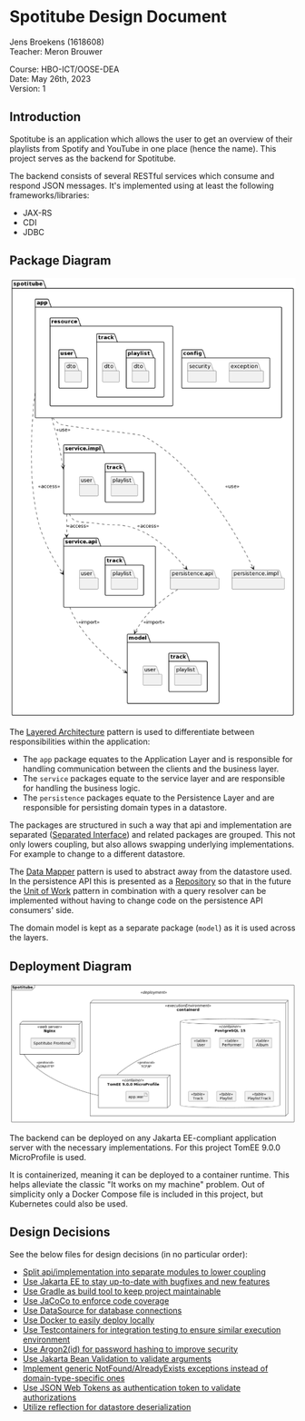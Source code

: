 # Spotitube Design Document

Jens Broekens (1618608)  
Teacher: Meron Brouwer

Course: HBO-ICT/OOSE-DEA  
Date: May 26th, 2023  
Version: 1

## Introduction
Spotitube is an application which allows the user to get an overview of their playlists from Spotify and YouTube in one place (hence the name). This project serves as the backend for Spotitube.

The backend consists of several RESTful services which consume and respond JSON messages.
It's implemented using at least the following frameworks/libraries:

* JAX-RS
* CDI
* JDBC

## Package Diagram
![Package Diagram](package-diagram.png)

The [Layered Architecture](https://www.oreilly.com/library/view/software-architecture-patterns/9781491971437/ch01.html) pattern is used to differentiate between responsibilities within the application:
* The `app` package equates to the Application Layer and is responsible for handling communication between the clients and the business layer.
* The `service` packages equate to the service layer and are responsible for handling the business logic.
* The `persistence` packages equate to the Persistence Layer and are responsible for persisting domain types in a datastore.

The packages are structured in such a way that api and implementation are separated ([Separated Interface](https://www.martinfowler.com/eaaCatalog/separatedInterface.html)) and related packages are grouped. This not only lowers coupling, but also allows swapping underlying implementations. For example to change to a different datastore.

The [Data Mapper](https://martinfowler.com/eaaCatalog/dataMapper.html) pattern is used to abstract away from the datastore used. In the persistence API this is presented as a [Repository](https://www.martinfowler.com/eaaCatalog/repository.html) so that in the future the [Unit of Work](https://www.martinfowler.com/eaaCatalog/unitOfWork.html) pattern in combination with a query resolver can be implemented without having to change code on the persistence API consumers' side.

The domain model is kept as a separate package (`model`) as it is used across the layers.

## Deployment Diagram
![Deployment Diagram](deployment-diagram.png)

The backend can be deployed on any Jakarta EE-compliant application server with the necessary implementations. For this project TomEE 9.0.0 MicroProfile is used.

It is containerized, meaning it can be deployed to a container runtime. This helps alleviate the classic "It works on my machine" problem. Out of simplicity only a Docker Compose file is included in this project, but Kubernetes could also be used.

## Design Decisions

See the below files for design decisions (in no particular order):
* [Split api/implementation into separate modules to lower coupling](decisions/0001-split-into-separate-modules.md)
* [Use Jakarta EE to stay up-to-date with bugfixes and new features](decisions/0002-use-jakartaee-instead-of-javaee.md)
* [Use Gradle as build tool to keep project maintainable](decisions/0003-use-gradle-as-build-tool.md)
* [Use JaCoCo to enforce code coverage](decisions/0004-use-jacoco-to-enforce-code-coverage.md)
* [Use DataSource for database connections](decisions/0005-use-datasource-for-database-connections.md)
* [Use Docker to easily deploy locally](decisions/0006-use-docker-to-easily-deploy-locally.md)
* [Use Testcontainers for integration testing to ensure similar execution environment](decisions/0007-use-testcontainers-for-integration-testing.md)
* [Use Argon2(id) for password hashing to improve security](decisions/0008-use-argon2id-for-password-hashing.md)
* [Use Jakarta Bean Validation to validate arguments](decisions/0009-use-jakarta-bean-validation.md)
* [Implement generic NotFound/AlreadyExists exceptions instead of domain-type-specific ones](decisions/0010-generic-notfound-and-exists-exceptions.md)
* [Use JSON Web Tokens as authentication token to validate authorizations](decisions/0011-json-webtoken-as-authentication-token.md)
* [Utilize reflection for datastore deserialization](decisions/0012-utilize-reflection-for-datastore-deserialization.md)
